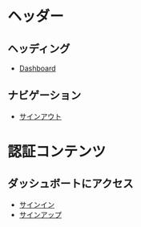 <!-- この Markdown は getLinks.ts で HTML にパースされ、LinkSection[] として使われます -->
<!-- [
  {
    title: 'h2',
    links: [
      { name: '[a]', href: '(a)' },
    ]
  }
] -->

# ヘッダー <!-- ヘッダーエリアに表示するリンク群 -->

## ヘッディング <!-- h2 -->

- [Dashboard](/) <!-- a -->

## ナビゲーション

- [サインアウト](/signout)

# 認証コンテンツ <!-- 未認証ユーザー向けリンク -->

## ダッシュボートにアクセス

- [サインイン](/signin)
- [サインアップ](/signup)
